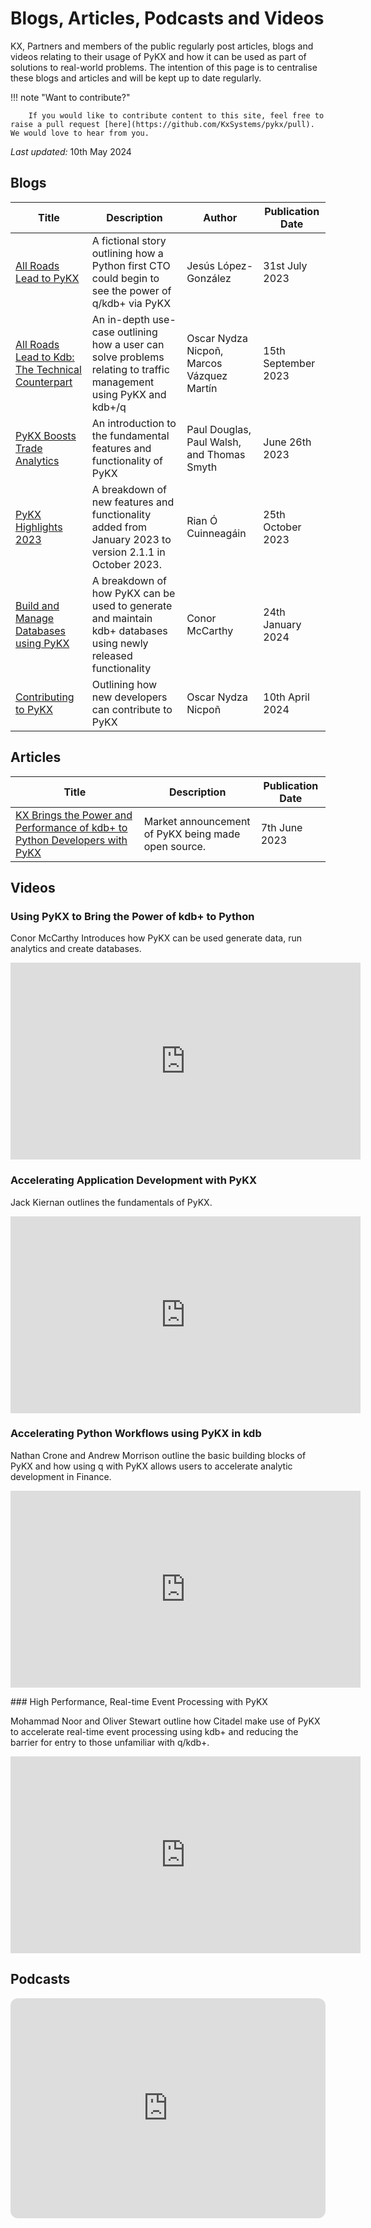 # Blogs, Articles, Podcasts and Videos

KX, Partners and members of the public regularly post articles, blogs and videos relating to their usage of PyKX and how it can be used as part of solutions to real-world problems. The intention of this page is to centralise these blogs and articles and will be kept up to date regularly.

!!! note "Want to contribute?"

        If you would like to contribute content to this site, feel free to raise a pull request [here](https://github.com/KxSystems/pykx/pull). We would love to hear from you.

_Last updated:_ 10th May 2024

## Blogs

| Title | Description | Author | Publication Date |
|-------|-------------|--------|------------------|
| [All Roads Lead to PyKX](https://www.habla.dev/blog/2023/07/31/all-roads-lead-to-pykx.html) | A fictional story outlining how a Python first CTO could begin to see the power of q/kdb+ via PyKX | Jesús López-González | 31st July 2023 |
| [All Roads Lead to Kdb: The Technical Counterpart](https://www.habla.dev/blog/2023/09/15/all-roads-lead-to-kdb-the-technical-counterpart) | An in-depth use-case outlining how a user can solve problems relating to traffic management using PyKX and kdb+/q | Oscar Nydza Nicpoñ, Marcos Vázquez Martín | 15th September 2023 |
| [PyKX Boosts Trade Analytics](https://www.treliant.com/knowledge-center/pykx-boosts-trade-analytics/) | An introduction to the fundamental features and functionality of PyKX | Paul Douglas, Paul Walsh, and Thomas Smyth | June 26th 2023 |
| [PyKX Highlights 2023](https://kx.com/blog/pykx-highlights-2023/) | A breakdown of new features and functionality added from January 2023 to version 2.1.1 in October 2023. | Rian Ó Cuinneagáin | 25th October 2023 |
| [Build and Manage Databases using PyKX](https://kx.com/blog/how-to-build-and-manage-databases-using-pykx/) | A breakdown of how PyKX can be used to generate and maintain kdb+ databases using newly released functionality | Conor McCarthy | 24th January 2024 |
| [Contributing to PyKX](https://www.habla.dev/blog/2024/04/10/Contributing-to-PyKX.html) | Outlining how new developers can contribute to PyKX | Oscar Nydza Nicpoñ | 10th April 2024 |


## Articles

| Title | Description | Publication Date |
|-------|-------------|------------------|
| [KX Brings the Power and Performance of kdb+ to Python Developers with PyKX](https://www.datanami.com/this-just-in/kx-brings-the-power-and-performance-of-kdb-to-python-developers-with-pykx/) | Market announcement of PyKX being made open source. | 7th June 2023 |

 

## Videos

### Using PyKX to Bring the Power of kdb+ to Python

Conor McCarthy Introduces how PyKX can be used generate data, run analytics and create databases.

<iframe width="560" height="315" src="https://www.youtube.com/embed/lO77dNd0OCI?si=c194oIYZ5FkB_RUA" title="YouTube video player" frameborder="0" allow="accelerometer; autoplay; clipboard-write; encrypted-media; gyroscope; picture-in-picture; web-share" referrerpolicy="strict-origin-when-cross-origin" allowfullscreen></iframe>

### Accelerating Application Development with PyKX 

Jack Kiernan outlines the fundamentals of PyKX.

<iframe width="560" height="315" src="https://www.youtube.com/embed/XDufYPrUSXk?si=irFdy2ZBO84cAXhE" title="YouTube video player" frameborder="0" allow="accelerometer; autoplay; clipboard-write; encrypted-media; gyroscope; picture-in-picture; web-share" allowfullscreen></iframe>

### Accelerating Python Workflows using PyKX in kdb 

Nathan Crone and Andrew Morrison outline the basic building blocks of PyKX and how using q with PyKX allows users to accelerate analytic development in Finance.

<iframe width="560" height="315" src="https://www.youtube.com/embed/wU9J1liooDE?si=MnaCgMPfjb-VVQez" title="YouTube video player" frameborder="0" allow="accelerometer; autoplay; clipboard-write; encrypted-media; gyroscope; picture-in-picture; web-share" allowfullscreen></iframe>


### High Performance, Real-time Event Processing with PyKX

Mohammad Noor and Oliver Stewart outline how Citadel make use of PyKX to accelerate real-time event processing using kdb+ and reducing the barrier for entry to those unfamiliar with q/kdb+.

<iframe width="560" height="315" src="https://www.youtube.com/embed/lR6NZVB-Img?si=IYMUHt-3O73btlM0" title="YouTube video player" frameborder="0" allow="accelerometer; autoplay; clipboard-write; encrypted-media; gyroscope; picture-in-picture; web-share" allowfullscreen></iframe>

## Podcasts

<iframe style="border-radius:12px" src="https://open.spotify.com/embed/episode/1utWWLjf2NHP0vdXK3y4XB?utm_source=generator" width="100%" height="352" frameBorder="0" allowfullscreen="" allow="autoplay; clipboard-write; encrypted-media; fullscreen; picture-in-picture" loading="lazy"></iframe>
